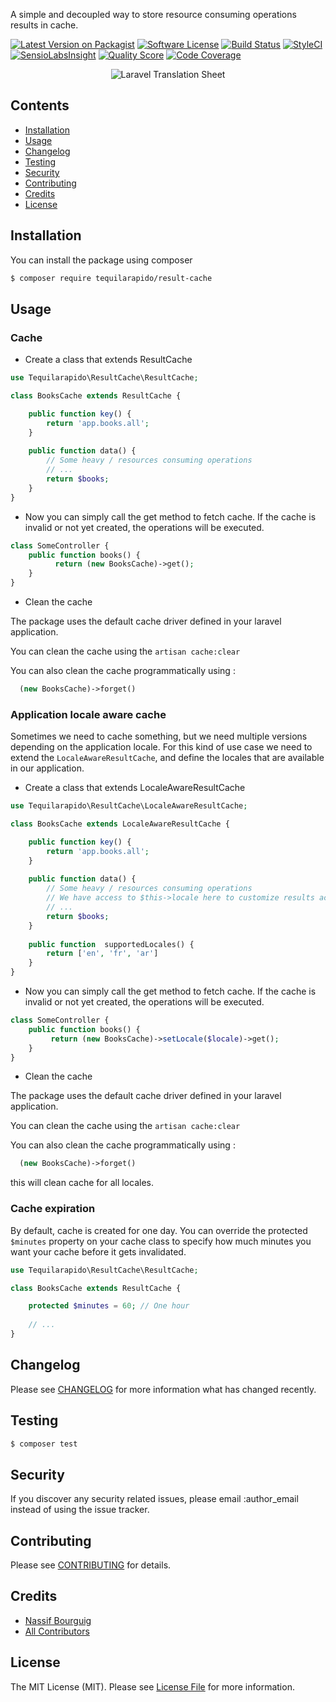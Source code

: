 A simple and decoupled way to store resource consuming operations results in cache.

[![Latest Version on Packagist](https://img.shields.io/packagist/v/tequilarapido/result-cache.svg?style=flat-square)](https://packagist.org/packages/tequilarapido/result-cache)
[![Software License](https://img.shields.io/badge/license-MIT-brightgreen.svg?style=flat-square)](LICENSE.md)
[![Build Status](https://img.shields.io/travis/tequilarapido/result-cache/master.svg?style=flat-square)](https://travis-ci.org/tequilarapido/result-cache)
[![StyleCI](https://styleci.io/repos/70261592/shield)](https://styleci.io/repos/70685298)
[![SensioLabsInsight](https://img.shields.io/sensiolabs/i/89fef937-0983-4cea-8858-0a3d74875d9c.svg?style=flat-square)](https://insight.sensiolabs.com/projects/89fef937-0983-4cea-8858-0a3d74875d9c)
[![Quality Score](https://img.shields.io/scrutinizer/g/tequilarapido/result-cache.svg?style=flat-square)](https://scrutinizer-ci.com/g/tequilarapido/result-cache)
[![Code Coverage](https://img.shields.io/scrutinizer/coverage/g/tequilarapido/result-cache/master.svg?style=flat-square)](https://scrutinizer-ci.com/g/tequilarapido/result-cache/?branch=master)

<p align="center">
    <img src="https://s18.postimg.org/olwhc85a1/illustration.jpg" alt="Laravel Translation Sheet">
</p>


## Contents

- [Installation](#installation)
- [Usage](#usage)
- [Changelog](#changelog)
- [Testing](#testing)
- [Security](#security)
- [Contributing](#contributing)
- [Credits](#credits)
- [License](#license)


## Installation

You can install the package using composer

``` bash
$ composer require tequilarapido/result-cache
```

## Usage

### Cache 

* Create a class that extends ResultCache 

``` php      
use Tequilarapido\ResultCache\ResultCache;

class BooksCache extends ResultCache {

    public function key() {
        return 'app.books.all';
    }
    
    public function data() {
        // Some heavy / resources consuming operations
        // ...
        return $books;
    }
}
```

* Now you can simply call the get method to fetch cache. If the cache is invalid or not yet created, the operations will be executed.

``` php
class SomeController {
    public function books() {
          return (new BooksCache)->get();
    }
}
```

* Clean the cache

The package uses the default cache driver defined in your laravel application.

You can clean the cache using the `artisan cache:clear` 

You can also clean the cache programmatically using : 

``` php
  (new BooksCache)->forget()
```

### Application locale aware cache

Sometimes we need to cache something, but we need multiple versions depending on the application locale.
For this kind of use case we need to extend the `LocaleAwareResultCache`, and define the locales that are available in our application.

* Create a class that extends LocaleAwareResultCache 

``` php      
use Tequilarapido\ResultCache\LocaleAwareResultCache;

class BooksCache extends LocaleAwareResultCache {

    public function key() {
        return 'app.books.all';
    }
    
    public function data() {
        // Some heavy / resources consuming operations
        // We have access to $this->locale here to customize results according to locale
        // ...
        return $books;
    }
    
    public function  supportedLocales() {
        return ['en', 'fr', 'ar']
    }
}
```

* Now you can simply call the get method to fetch cache. If the cache is invalid or not yet created, the operations will be executed.

``` php
class SomeController {
    public function books() {
         return (new BooksCache)->setLocale($locale)->get();
    }
}
```

* Clean the cache

The package uses the default cache driver defined in your laravel application.

You can clean the cache using the `artisan cache:clear` 

You can also clean the cache programmatically using : 

``` php
  (new BooksCache)->forget()
```

this will clean cache for all locales.

### Cache expiration

By default, cache is created for one day. You can override the protected `$minutes` property on 
your cache class to specify how much minutes you want your cache before it gets invalidated.

``` php
use Tequilarapido\ResultCache\ResultCache;

class BooksCache extends ResultCache {

    protected $minutes = 60; // One hour
    
    // ...
}
```

## Changelog
Please see [CHANGELOG](CHANGELOG.md) for more information what has changed recently.

## Testing

``` bash
$ composer test
```

## Security

If you discover any security related issues, please email :author_email instead of using the issue tracker.

## Contributing

Please see [CONTRIBUTING](CONTRIBUTING.md) for details.

## Credits

- [Nassif Bourguig](https://github.com/nbourguig)
- [All Contributors](../../contributors)

## License

The MIT License (MIT). Please see [License File](LICENSE.md) for more information.






